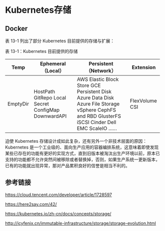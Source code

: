 # Kubernetes存储

## Docker

表 13-1 列出了部分 Kubernetes 目前提供的存储与扩展：

表 13-1：Kubernetes 目前提供的存储

| Temp     | Ephemeral（Local）                                  | Persistent（Network）                                        | Extension      |
| -------- | --------------------------------------------------- | ------------------------------------------------------------ | -------------- |
| EmptyDir | HostPath GitRepo Local Secret ConfigMap DownwardAPI | AWS Elastic Block Store GCE Persistent Disk Azure Data Disk Azure File Storage vSphere CephFS and RBD GlusterFS iSCSI Cinder Dell EMC ScaleIO …… | FlexVolume CSI |

迫使 Kubernetes 存储设计成如此复杂，还有另外一个非技术层面的原因：Kubernetes 是一个工业级的、面向生产应用的容器编排系统，这意味着即使发现某些已存在的功能有更好的实现方式，直到旧版本被淘汰出生产环境以前，原本已支持的功能都不允许突然间被移除或者替换掉，否则，如果生产系统一更新版本，已有的功能就出现异常，那对产品累积良好的信誉是相当不利的。

## 参考链接

https://cloud.tencent.com/developer/article/1728597

https://here2say.com/42/

https://kubernetes.io/zh-cn/docs/concepts/storage/

http://icyfenix.cn/immutable-infrastructure/storage/storage-evolution.html